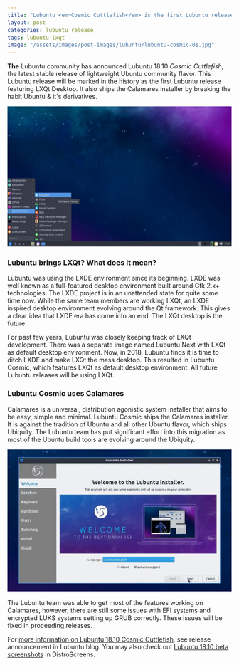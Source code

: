 ```yaml
---
title: "Lubuntu <em>Cosmic Cuttlefish</em> is the first Lubuntu release with LXQt and Calamares"
layout: post
categories: lubuntu release
tags: lubuntu lxqt
image: "/assets/images/post-images/lubuntu/lubuntu-cosmic-01.jpg"
---
```


**The** Lubuntu community has announced Lubuntu 18.10 *Cosmic Cuttlefish*, the latest stable release of lightweight Ubuntu community flavor. This Lubuntu release will be marked in the history as the first Lubuntu release featuring LXQt Desktop. It also ships the Calamares installer by breaking the habit Ubuntu & it's derivatives.

![Lubuntu Cosmic Cuttlefish preview](/assets/images/post-images/lubuntu/lubuntu-cosmic-01.jpg)

### Lubuntu brings LXQt? What does it mean?
Lubuntu was using the LXDE environment since its beginning. LXDE was well known as a full-featured desktop environment built around Gtk 2.x+ technologies. The LXDE project is in an unattended state for quite some time now. While the same team members are working LXQt, an LXDE inspired desktop environment evolving around the Qt framework. This gives a clear idea that LXDE era has come into an end. The LXQt desktop is the future.

For past few years, Lubuntu was closely keeping track of LXQt development. There was a separate image named Lubuntu Next with LXQt as default desktop environment. Now, in 2018, Lubuntu finds it is time to ditch LXDE and make LXQt the mass desktop. This resulted in Lubuntu Cosmic, which features LXQt as default desktop environment. All future Lubuntu releases will be using LXQt.

### Lubuntu Cosmic uses Calamares
Calamares is a universal, distribution agonistic system installer that aims to be easy, simple and minimal. Lubuntu Cosmic ships the Calamares installer. It is against the tradition of Ubuntu and all other Ubuntu flavor, which ships Ubiquity. The Lubuntu team has put significant effort into this migration as most of the Ubuntu build tools are evolving around the Ubiquity.

![Calamares installer in Lubuntu Cosmic](/assets/images/post-images/lubuntu/lubuntu-cosmic-02.jpg)

The Lubuntu team was able to get most of the features working on Calamares, however, there are still some issues with EFI systems and encrypted LUKS systems setting up GRUB correctly. These issues will be fixed in proceeding releases.

For [more information on Lubuntu 18.10 Cosmic Cuttlefish](https://lubuntu.me/cosmic-released/), see release announcement in Lubuntu blog. You may also check out [Lubuntu 18.10 beta screenshots](https://www.distroscreens.com/2018/10/lubuntu-1810-cosmic-cutlet-lxqt-beta.html) in DistroScreens.